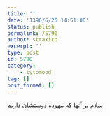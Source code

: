 ```yaml
---
title: ''
date: '1396/6/25 14:51:00'
status: publish
permalink: /5790
author: straxico
excerpt: ''
type: post
id: 5790
category:
    - tytomood
tag: []
post_format: []
---
```

سلام بر آنها که بیهوده دوستشان داریم